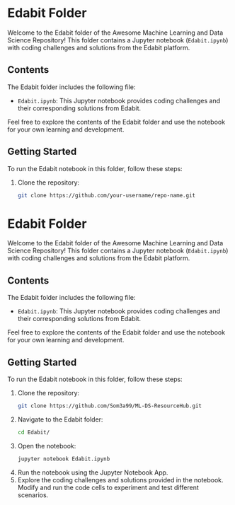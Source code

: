 # Edabit Folder

Welcome to the Edabit folder of the Awesome Machine Learning and Data Science Repository! This folder contains a Jupyter notebook (`Edabit.ipynb`) with coding challenges and solutions from the Edabit platform.

## Contents

The Edabit folder includes the following file:

- `Edabit.ipynb`: This Jupyter notebook provides coding challenges and their corresponding solutions from Edabit.

Feel free to explore the contents of the Edabit folder and use the notebook for your own learning and development.

## Getting Started

To run the Edabit notebook in this folder, follow these steps:

1. Clone the repository:
   ```bash
   git clone https://github.com/your-username/repo-name.git
# Edabit Folder

Welcome to the Edabit folder of the Awesome Machine Learning and Data Science Repository! This folder contains a Jupyter notebook (`Edabit.ipynb`) with coding challenges and solutions from the Edabit platform.

## Contents

The Edabit folder includes the following file:

- `Edabit.ipynb`: This Jupyter notebook provides coding challenges and their corresponding solutions from Edabit.

Feel free to explore the contents of the Edabit folder and use the notebook for your own learning and development.

## Getting Started

To run the Edabit notebook in this folder, follow these steps:

1. Clone the repository:
   ```bash
   git clone https://github.com/Som3a99/ML-DS-ResourceHub.git
    ```
2. Navigate to the Edabit folder:
    ```bash
    cd Edabit/
    ```
3. Open the notebook:
    ```bash
    jupyter notebook Edabit.ipynb
    ```
4. Run the notebook using the Jupyter Notebook App.
5. Explore the coding challenges and solutions provided in the notebook. Modify and run the code cells to experiment and test different scenarios.